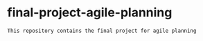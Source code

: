 # final-project-agile-planning

```
This repository contains the final project for agile planning
```
